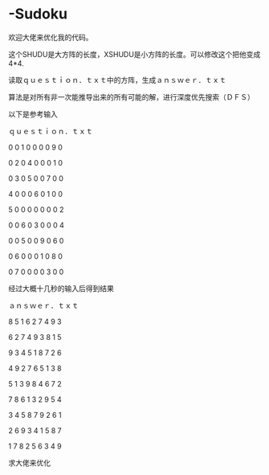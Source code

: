 # -Sudoku
欢迎大佬来优化我的代码。

这个SHUDU是大方阵的长度，XSHUDU是小方阵的长度。可以修改这个把他变成4*4.

读取ｑｕｅｓｔｉｏｎ．ｔｘｔ中的方阵，生成ａｎｓｗｅｒ．ｔｘｔ

算法是对所有非一次能推导出来的所有可能的解，进行深度优先搜索（ＤＦＳ）


以下是参考输入

ｑｕｅｓｔｉｏｎ．ｔｘｔ

0 0 1 0 0 0 0 9 0

0 2 0 4 0 0 0 1 0

0 3 0 5 0 0 7 0 0

4 0 0 0 6 0 1 0 0

5 0 0 0 0 0 0 0 2

0 0 6 0 3 0 0 0 4

0 0 5 0 0 9 0 6 0

0 6 0 0 0 1 0 8 0

0 7 0 0 0 0 3 0 0



经过大概十几秒的输入后得到结果

ａｎｓｗｅｒ．ｔｘｔ

8 5 1 6 2 7 4 9 3

6 2 7 4 9 3 8 1 5 

9 3 4 5 1 8 7 2 6 

4 9 2 7 6 5 1 3 8 

5 1 3 9 8 4 6 7 2 

7 8 6 1 3 2 9 5 4 

3 4 5 8 7 9 2 6 1 

2 6 9 3 4 1 5 8 7 

1 7 8 2 5 6 3 4 9 


求大佬来优化
